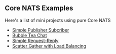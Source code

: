 
## Core NATS Examples

Here's a list of mini projects using pure Core NATS
- [Simple Publisher Subcriber](./01-simple-pubsub-demo/README.md)
- [Bubble Tea Chat](./02-bubble-tea-chat/README.md)
- [Simple Request-Reply](./03-request-reply/README.md)
- [Scatter Gather with Load Balancing](./04-scatter-gather/README.md)
